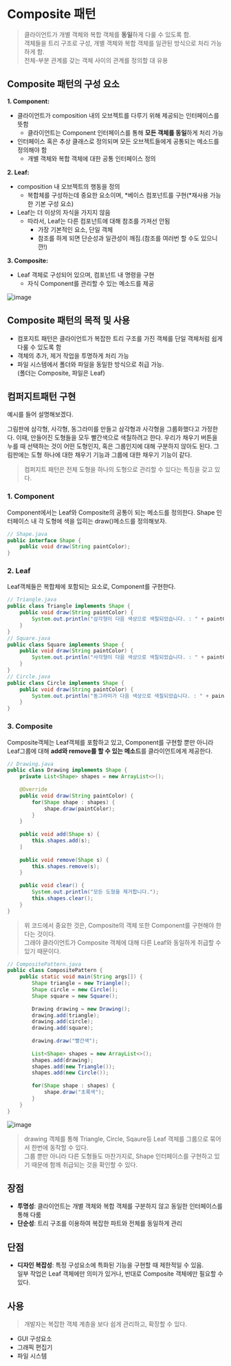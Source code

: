 # Composite 패턴
> 클라이언트가 개별 객체와 복합 객체를 **동일**하게 다룰 수 있도록 함.<br>
> 객체들을 트리 구조로 구성, 개별 객체와 복합 객체를 일관된 방식으로 처리 가능하게 함.<br>
> 전체-부분 관계를 갖는 객체 사이의 관계를 정의할 대 유용

## Composite 패턴의 구성 요소
**1. Component:**
- 클라이언트가 composition 내의 오브젝트를 다루기 위해 제공되는 인터페이스를 뜻함
    - 클라이언트는 Component 인터페이스를 통해 **모든 객체를 동일**하게 처리 가능
- 인터페이스 혹은 추상 클래스로 정의되며 모든 오브젝트들에게 공통되는 메소드를 정의해야 함
    - 개별 객체와 복합 객체에 대한 공통 인터페이스 정의<br>
    
**2. Leaf:**
- composition 내 오브젝트의 행동을 정의
  - 복합체를 구성하는데 중요한 요소이며, *베이스 컴포넌트를 구현(*재사용 가능한 기본 구성 요소)
- Leaf는 더 이상의 자식을 가지지 않음
  - 따라서, Leaf는 다른 컴포넌트에 대해 참조를 가져선 안됨
      - 가장 기본적인 요소, 단일 객체
      - 참조를 하게 되면 단순성과 일관성이 깨짐.(참조를 여러번 할 수도 있으니깐!)<br>
      
**3. Composite:**
- Leaf 객체로 구성되어 있으며, 컴포넌트 내 명령을 구현
    - 자식 Component를 관리할 수 있는 메소드를 제공 <br>

![image](https://github.com/AucSuSu/CS-study/assets/64372881/864e1c59-de3f-4a32-9296-c8121fd6b960)

## Composite 패턴의 목적 및 사용
- 컴포지트 패턴은 클라이언트가 복잡한 트리 구조를 가진 객체를 단일 객체처럼 쉽게 다룰 수 있도록 함
- 객체의 추가, 제거 작업을 투명하게 처리 가능
- 파일 시스템에서 폴더와 파일을 동일한 방식으로 취급 가능.<br>(폴더는 Composite, 파일은 Leaf)

## 컴퍼지트패턴 구현
예시를 들어 설명해보겠다.

그림판에 삼각형, 사각형, 동그라미를 만들고 삼각형과 사각형을 그룹화했다고 가정한다.
이때, 만들어진 도형들을 모두 빨간색으로 색칠하려고 한다.
우리가 채우기 버튼을 누를 때 선택하는 것이 어떤 도형인지, 혹은 그룹인지에 대해 구분하지 않아도 된다. 
그림판에는 도형 하나에 대한 채우기 기능과 그룹에 대한 채우기 기능이 같다.
> 컴퍼지트 패턴은 전체 도형을 하나의 도형으로 관리할 수 있다는 특징을 갖고 있다.

### 1. Component
Component에서는 Leaf와 Composite의 공통이 되는 메소드를 정의한다.
Shape 인터페이스 내 각 도형에 색을 입히는 draw()메소드를 정의해보자.

```java
// Shape.java
public interface Shape {
    public void draw(String paintColor);
}
```

### 2. Leaf
Leaf객체들은 복합체에 포함되는 요소로, Component를 구현한다.

```java
// Triangle.java
public class Triangle implements Shape {
    public void draw(String paintColor) {
    	System.out.println("삼각형이 다음 색상으로 색칠되었습니다. : " + paintColor);
    }
}
// Square.java
public class Square implements Shape {
    public void draw(String paintColor) {
    	System.out.println("사각형이 다음 색상으로 색칠되었습니다. : " + paintColor);
    }
}
// Circle.java
public class Circle implements Shape {
    public void draw(String paintColor) {
    	System.out.println("동그라미가 다음 색상으로 색칠되었습니다. : " + paintColor);
    }
}
```

### 3. Composite
Composite객체는 Leaf객체를 포함하고 있고, Component를 구현할 뿐만 아니라 
Leaf그룹에 대해 **add와 remove를 할 수 있는 메소드**를 클라이언트에게 제공한다.

```java
// Drawing.java
public class Drawing implements Shape {
    private List<Shape> shapes = new ArrayList<>();
    
    @Override
    public void draw(String paintColor) {
    	for(Shape shape : shapes) {
        	shape.draw(paintColor);
        }
    }
    
    public void add(Shape s) {
    	this.shapes.add(s);
    ]
    
    public void remove(Shape s) {
    	this.shapes.remove(s);
    }
    
    public void clear() {
    	System.out.println("모든 도형을 제거합니다.");
        this.shapes.clear();
    }
}
```

> 위 코드에서 중요한 것은, Composite의 객체 또한 Component를 구현해야 한다는 것이다.<br>
> 그래야 클라이언트가 Composite 객체에 대해 다른 Leaf와 동일하게 취급할 수 있기 때문이다.

```java
// CompositePattern.java
public class CompositePattern {
    public static void main(String args[]) {
        Shape triangle = new Triangle();
        Shape circle = new Circle();
        Shape square = new Square();
        
        Drawing drawing = new Drawing();
        drawing.add(triangle);
        drawing.add(circle);
        drawing.add(square);
        
        drawing.draw("빨간색");
        
        List<Shape> shapes = new ArrayList<>();
        shapes.add(drawing);
        shapes.add(new Triangle());
        shapes.add(new Circle());
        
        for(Shape shape : shapes) {
        	shape.draw("초록색");
        }
    }
}
```

![image](https://github.com/AucSuSu/CS-study/assets/64372881/9999a3f5-e09e-483f-9874-a82162975f8e)

> drawing 객체를 통해 Triangle, Circle, Sqaure등 Leaf 객체를 그룹으로 묶어서 한번에 동작할 수 있다.<br>
> 그룹 뿐만 아니라 다른 도형들도 마찬가지로, Shape 인터페이스를 구현하고 있기 때문에 함께 취급되는 것을 확인할 수 있다.

## 장점
- **투명성**: 클라이언트는 개별 객체와 복합 객체를 구분하지 않고 동일한 인터페이스를 통해 다룸
- **단순성**: 트리 구조를 이용하여 복잡한 파트와 전체를 동일하게 관리

## 단점
- **디자인 복잡성**: 특정 구성요소에 특화된 기능을 구현할 때 제한적일 수 있음. <br>일부 작업은 Leaf 객체에만 의미가 있거나, 반대로 Composite 객체에만 필요할 수 있다.

## 사용
> 개발자는 복잡한 객체 계층을 보다 쉽게 관리하고, 확장할 수 있다.
- GUI 구성요소
- 그래픽 편집기
- 파일 시스템
